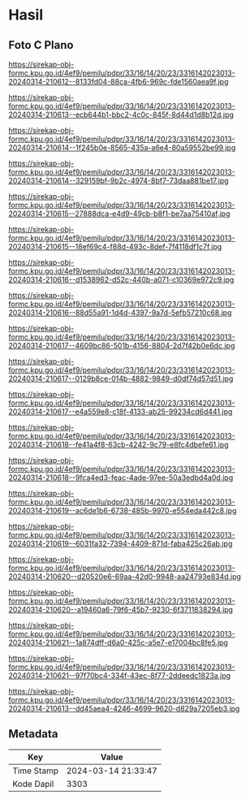# Hasil

## Foto C Plano

https://sirekap-obj-formc.kpu.go.id/4ef9/pemilu/pdpr/33/16/14/20/23/3316142023013-20240314-210612--8133fd04-88ca-4fb6-969c-fde1560aea9f.jpg

https://sirekap-obj-formc.kpu.go.id/4ef9/pemilu/pdpr/33/16/14/20/23/3316142023013-20240314-210613--ecb644b1-bbc2-4c0c-845f-8d44d1d8b12d.jpg

https://sirekap-obj-formc.kpu.go.id/4ef9/pemilu/pdpr/33/16/14/20/23/3316142023013-20240314-210614--1f245b0e-8565-435a-a6e4-80a59552be99.jpg

https://sirekap-obj-formc.kpu.go.id/4ef9/pemilu/pdpr/33/16/14/20/23/3316142023013-20240314-210614--329159bf-9b2c-4974-8bf7-73daa881be17.jpg

https://sirekap-obj-formc.kpu.go.id/4ef9/pemilu/pdpr/33/16/14/20/23/3316142023013-20240314-210615--27888dca-e4d9-49cb-b8f1-be7aa75410af.jpg

https://sirekap-obj-formc.kpu.go.id/4ef9/pemilu/pdpr/33/16/14/20/23/3316142023013-20240314-210615--18ef69c4-f88d-493c-8def-7f4118df1c7f.jpg

https://sirekap-obj-formc.kpu.go.id/4ef9/pemilu/pdpr/33/16/14/20/23/3316142023013-20240314-210616--d1538962-d52c-440b-a071-c10369e972c9.jpg

https://sirekap-obj-formc.kpu.go.id/4ef9/pemilu/pdpr/33/16/14/20/23/3316142023013-20240314-210616--88d55a91-1d4d-4397-9a7d-5efb57210c68.jpg

https://sirekap-obj-formc.kpu.go.id/4ef9/pemilu/pdpr/33/16/14/20/23/3316142023013-20240314-210617--4609bc86-501b-4156-8804-2d7f42b0e6dc.jpg

https://sirekap-obj-formc.kpu.go.id/4ef9/pemilu/pdpr/33/16/14/20/23/3316142023013-20240314-210617--0129b8ce-014b-4882-9849-d0df74d57d51.jpg

https://sirekap-obj-formc.kpu.go.id/4ef9/pemilu/pdpr/33/16/14/20/23/3316142023013-20240314-210617--e4a559e8-c18f-4133-ab25-99234cd6d441.jpg

https://sirekap-obj-formc.kpu.go.id/4ef9/pemilu/pdpr/33/16/14/20/23/3316142023013-20240314-210618--fe41a4f8-63cb-4242-9c79-e8fc4dbefe61.jpg

https://sirekap-obj-formc.kpu.go.id/4ef9/pemilu/pdpr/33/16/14/20/23/3316142023013-20240314-210618--9fca4ed3-feac-4ade-97ee-50a3edbd4a0d.jpg

https://sirekap-obj-formc.kpu.go.id/4ef9/pemilu/pdpr/33/16/14/20/23/3316142023013-20240314-210619--ac6de1b6-6738-485b-9970-e554eda442c8.jpg

https://sirekap-obj-formc.kpu.go.id/4ef9/pemilu/pdpr/33/16/14/20/23/3316142023013-20240314-210619--6031fa32-7394-4409-871d-faba425c26ab.jpg

https://sirekap-obj-formc.kpu.go.id/4ef9/pemilu/pdpr/33/16/14/20/23/3316142023013-20240314-210620--d20520e6-69aa-42d0-9948-aa24793e834d.jpg

https://sirekap-obj-formc.kpu.go.id/4ef9/pemilu/pdpr/33/16/14/20/23/3316142023013-20240314-210620--a19460a6-79f6-45b7-9230-6f3711838294.jpg

https://sirekap-obj-formc.kpu.go.id/4ef9/pemilu/pdpr/33/16/14/20/23/3316142023013-20240314-210621--1a874dff-d6a0-425c-a5e7-e17004bc8fe5.jpg

https://sirekap-obj-formc.kpu.go.id/4ef9/pemilu/pdpr/33/16/14/20/23/3316142023013-20240314-210621--97f70bc4-334f-43ec-8f77-2ddeedc1823a.jpg

https://sirekap-obj-formc.kpu.go.id/4ef9/pemilu/pdpr/33/16/14/20/23/3316142023013-20240314-210613--dd45aea4-4246-4699-9620-d829a7205eb3.jpg


## Metadata

| Key        | Value               |
| ---------- | ------------------- |
| Time Stamp | 2024-03-14 21:33:47 |
| Kode Dapil | 3303                |



